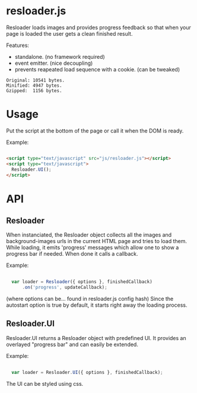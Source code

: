 resloader.js
============

Resloader loads images and provides progress feedback so that when your page is loaded the user gets a clean finished result.

Features:
* standalone. (no framework required)
* event emitter. (nice decoupling)
* prevents reapeated load sequence with a cookie. (can be tweaked)

```
Original: 10541 bytes.
Minified: 4947 bytes.
Gzipped:  1156 bytes.
```

# Usage

Put the script at the bottom of the page or call it when the DOM is ready.

Example:
```html

<script type="text/javascript" src="js/resloader.js"></script>
<script type="text/javascript">
  Resloader.UI();
</script>

```

# API

## Resloader

When instanciated, the Resloader object collects all the images and background-images urls in the current HTML page and tries to load them. While loading, it emits 'progress' messages which allow one to show a progress bar if needed. When done it calls a callback.


Example:
```js
  
  var loader = Resloader({ options }, finishedCallback)
      .on('progress', updateCallback);

```

(where options can be... found in resloader.js config hash)
Since the autostart option is true by default, it starts right away the loading process.


## Resloader.UI

Resloader.UI returns a Resloader object with predefined UI. It provides an overlayed "progress bar" and can easily be extended.

Example:
```js
  
  var loader = Resloader.UI({ options }, finishedCallback);

```

The UI can be styled using css.
